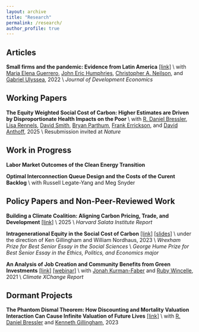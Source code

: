 ```yaml
---
layout: archive
title: "Research"
permalink: /research/
author_profile: true
---
```


## Articles

**Small firms and the pandemic: Evidence from Latin America** [[link]](https://www.sciencedirect.com/science/article/pii/S0304387821001358) \\
with [Maria Elena Guerrero](https://mariaelenaguer.github.io/), [John Eric Humphries](https://johnerichumphries.com/index.html), [Christopher A. Neilson](https://christopherneilson.github.io/), and [Gabriel Ulyssea](https://sites.google.com/view/gabriel-ulyssea), 2022 \\
*Journal of Development Economics* 

## Working Papers
**The Equity Weighted Social Cost of Carbon: Higher Estimates are Driven by Disproportionate Health Impacts on the Poor** \\
with [R. Daniel Bressler](https://rdanielbressler.com/), [Lisa Rennels](https://www.lisarennels.com/), [David Smith](https://www.linkedin.com/in/davidjsmithee/), [Bryan Parthum](https://www.bryanparthum.com/home), [Frank Errickson](https://frankerrickson.github.io/), and [David Anthoff](https://www.david-anthoff.com), 2025 \\
Resubmission invited at *Nature* 

## Work in Progress
**Labor Market Outcomes of the Clean Energy Transition**  

**Optimal Interconnection Queue Design and the Costs of the Curent Backlog** \\
with Russell Legate-Yang and Meg Snyder

## Policy Papers and Non-Peer-Reviewed Work
**Building a Climate Coalition: Aligning Carbon Pricing, Trade, and Development** [[link]](https://salatainstitute.harvard.edu/wp-content/uploads/2025/06/CCWG-FFD-Interim-Report-FINAL.pdf) \\
2025 \\
_Harvard Salata Institute Report_

**Intragenerational Equity in the Social Cost of Carbon** [[link]](https://github.com/naomishimberg/naomishimberg.github.io/blob/master/files/shimberg_thesis_final.pdf) [[slides]](https://github.com/naomishimberg/naomishimberg.github.io/blob/master/files/Thesis_Slides.pdf) \\
under the direction of Ken Gillingham and William Nordhaus, 2023 \\
_Wrexham Prize for Best Senior Essay in the Social Sciences_ \\
_George Hume Prize for Best Senior Essay in the Ethics, Politics, and Economics major_

**An Analysis of Job Creation and Community Benefits from Green Investments** [[link]](https://climate-xchange.org/wp-content/uploads/2018/08/Investing-in-a-Better-Massachusetts-An-Analysis-of-Job-Creation-and-Community-Benefits-from-Green-Investments_website.pdf) [[webinar]](https://vimeo.com/554842317) \\
with [Jonah Kurman-Faber](https://www.linkedin.com/in/jonahkf/) and [Ruby Wincelle](https://www.linkedin.com/in/rubywincele/), 2021 \\
*Climate XChange Report*

## Dormant Projects
**The Phantom Dismal Theorem: How Discounting and Mortality Valuation Interaction Can Cause Infinite Valuation of Future Lives** [[link]](https://papers.ssrn.com/sol3/papers.cfm?abstract_id=4534871) \\
with [R. Daniel Bressler](https://rdanielbressler.com/) and [Kenneth Gillingham](https://resources.environment.yale.edu/gillingham/), 2023 


